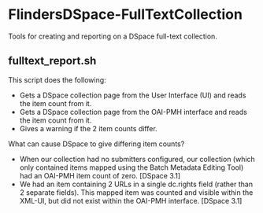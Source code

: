 # FlindersDSpace-FullTextCollection

Tools for creating and reporting on a DSpace full-text collection.

## fulltext_report.sh

This script does the following:

- Gets a DSpace collection page from the User Interface (UI) and
  reads the item count from it.
- Gets a DSpace collection page from the OAI-PMH interface and
  reads the item count from it.
- Gives a warning if the 2 item counts differ.

What can cause DSpace to give differing item counts?

- When our collection had no submitters configured, our collection
  (which only contained items mapped using the Batch Metadata
  Editing Tool) had an OAI-PMH item count of zero. [DSpace 3.1]
- We had an item containing 2 URLs in a single dc.rights field
  (rather than 2 separate fields). This mapped item was counted
  and visible within the XML-UI, but did not exist within the
  OAI-PMH interface. [DSpace 3.1]

